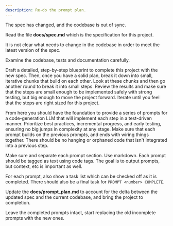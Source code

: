 ```yaml
---
description: Re-do the prompt plan.
---
```


The spec has changed, and the codebase is out of sync.

Read the file **docs/spec.md** which is the specification for this project.

It is not clear what needs to change in the codebase in order to meet the latest version of the spec.

Examine the codebase, tests and documentation carefully.

Draft a detailed, step-by-step blueprint to complete this project with the new spec. Then, once you have a solid plan, break it down into small, iterative chunks that build on each other. Look at these chunks and then go another round to break it into small steps. Review the results and make sure that the steps are small enough to be implemented safely with strong testing, but big enough to move the project forward. Iterate until you feel that the steps are right sized for this project.

From here you should have the foundation to provide a series of prompts for a code-generation LLM that will implement each step in a test-driven manner. Prioritize best practices, incremental progress, and early testing, ensuring no big jumps in complexity at any stage. Make sure that each prompt builds on the previous prompts, and ends with wiring things together. There should be no hanging or orphaned code that isn't integrated into a previous step.

Make sure and separate each prompt section. Use markdown. Each prompt should be tagged as text using code tags. The goal is to output prompts, but context, etc is important as well.

For each prompt, also show a task list which can be checked off as it is completed. There should also be a final task for `PROMPT <number> COMPLETE`.

Update the **docs/prompt_plan.md** to account for the delta between the updated spec and the current codebase, and bring the project to completion.

Leave the completed prompts intact, start replacing the old incomplete prompts with the new ones.
